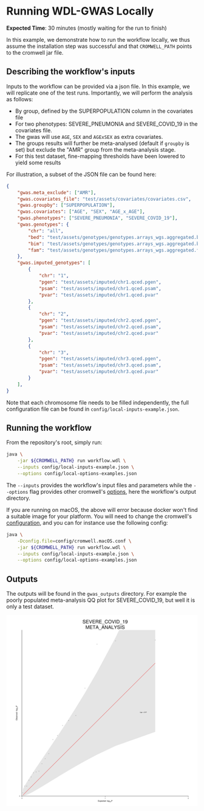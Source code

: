 # Running WDL-GWAS Locally

**Expected Time**: 30 minutes (mostly waiting for the run to finish)

In this example, we demonstrate how to run the workflow locally, we thus assume the installation step was successful and that `CROMWELL_PATH` points to the cromwell jar file.

## Describing the workflow's inputs

Inputs to the workflow can be provided via a json file. In this example, we will replicate one of the test runs. Importantly, we will perform the analysis as follows:

- By group, defined by the SUPERPOPULATION column in the covariates file
- For two phenotypes: SEVERE\_PNEUMONIA and SEVERE\_COVID\_19 in the covariates file.
- The gwas will use `AGE`, `SEX` and `AGExSEX` as extra covariates.
- The groups results will further be meta-analysed (default if `groupby` is set) but exclude the "AMR" group from the meta-analysis stage.
- For this test dataset, fine-mapping thresholds have been lowered to yield some results

For illustration, a subset of the JSON file can be found here:

```json
{
    "gwas.meta_exclude": ["AMR"],
    "gwas.covariates_file": "test/assets/covariates/covariates.csv",
    "gwas.groupby": ["SUPERPOPULATION"],
    "gwas.covariates": ["AGE", "SEX", "AGE_x_AGE"],
    "gwas.phenotypes": ["SEVERE_PNEUMONIA", "SEVERE_COVID_19"],
    "gwas.genotypes": {
        "chr": "all",
        "bed": "test/assets/genotypes/genotypes.arrays_wgs.aggregated.bed",
        "bim": "test/assets/genotypes/genotypes.arrays_wgs.aggregated.bim",
        "fam": "test/assets/genotypes/genotypes.arrays_wgs.aggregated.fam"
    },
    "gwas.imputed_genotypes": [
        {
            "chr": "1",
            "pgen": "test/assets/imputed/chr1.qced.pgen",
            "psam": "test/assets/imputed/chr1.qced.psam",
            "pvar": "test/assets/imputed/chr1.qced.pvar"
        },
        {
            "chr": "2",
            "pgen": "test/assets/imputed/chr2.qced.pgen",
            "psam": "test/assets/imputed/chr2.qced.psam",
            "pvar": "test/assets/imputed/chr2.qced.pvar"
        },
        {
            "chr": "3",
            "pgen": "test/assets/imputed/chr3.qced.pgen",
            "psam": "test/assets/imputed/chr3.qced.psam",
            "pvar": "test/assets/imputed/chr3.qced.pvar"
        }
    ],
}
```

Note that each chromosome file needs to be filled independently, the full configuration file can be found in `config/local-inputs-example.json`.

## Running the workflow

From the repository's root, simply run:

```bash
java \
    -jar ${CROMWELL_PATH} run workflow.wdl \
    --inputs config/local-inputs-example.json \
    --options config/local-options-examples.json
```

The `--inputs` provides the workflow's input files and parameters while the `--options` flag provides other cromwell's [options](https://cromwell.readthedocs.io/en/latest/wf_options/Overview/), here the workflow's output directory.

If you are running on macOS, the above will error because docker won't find a suitable image for your platform. You will need to change the cromwell's [configuration](https://cromwell.readthedocs.io/en/latest/Configuring/), and you can for instance use the following config:

```bash
java \
    -Dconfig.file=config/cromwell.macOS.conf \
    -jar ${CROMWELL_PATH} run workflow.wdl \
    --inputs config/local-inputs-example.json \
    --options config/local-options-examples.json
```

## Outputs

The outputs will be found in the `gwas_outputs` directory. For example the poorly populated meta-analysis QQ plot for SEVERE\_COVID\_19, but well it is only a test dataset.

!["Severe Covid 19 QQ"](../assets/local-example-qq.png)